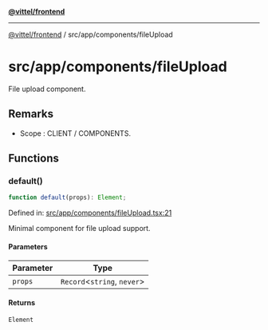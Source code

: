 [**@vittel/frontend**](../../../README.md)

***

[@vittel/frontend](../../../README.md) / src/app/components/fileUpload

# src/app/components/fileUpload

File upload component.

## Remarks

- Scope : CLIENT / COMPONENTS.

## Functions

### default()

```ts
function default(props): Element;
```

Defined in: [src/app/components/fileUpload.tsx:21](https://github.com/mulekick/vittel/blob/fd6f7ece7df6639cbc3c099ded62d635ce6ae274/packages/frontend/src/app/components/fileUpload.tsx#L21)

Minimal component for file upload support.

#### Parameters

| Parameter | Type |
| ------ | ------ |
| `props` | `Record`\<`string`, `never`\> |

#### Returns

`Element`
